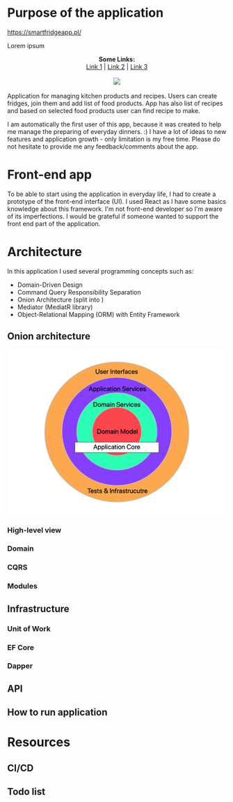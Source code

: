 # Purpose of the application

https://smartfridgeapp.pl/

<p align="justify">
  Lorem ipsum
</p>

<p align="center">
  <b>Some Links:</b><br>
  <a href="#">Link 1</a> |
  <a href="#">Link 2</a> |
  <a href="#">Link 3</a>
  <br><br>
  <img src="http://s.4cdn.org/image/title/105.gif">
</p>

Application for managing kitchen products and recipes. Users can create fridges, join them and add list of food products. 
App has also list of recipes and based on selected food products user can find recipe to make.

I am automatically the first user of this app, because it was created to help me manage the preparing of everyday dinners. :)
I have a lot of ideas to new features and application growth - only limitation is my free time. 
Please do not hesitate to provide me any feedback/comments about the app.

# Front-end app

To be able to start using the application in everyday life, I had to create a prototype of the front-end interface (UI). 
I used React as I have some basics knowledge about this framework. 
I'm not front-end developer so I'm aware of its imperfections. I would be grateful if someone wanted to support the front end part of the application.

# Architecture

In this application I used several programming concepts such as:
- Domain-Driven Design
- Command Query Responsibility Separation
- Onion Architecture (split into )
- Mediator (MediatR library)
- Object-Relational Mapping (ORM) with Entity Framework

## Onion architecture

![Alt text](misc/img/onion-architecture.png?raw=true "Onion architecture")


### High-level view

### Domain

### CQRS

### Modules



## Infrastructure

### Unit of Work

### EF Core

### Dapper

## API

## How to run application

# Resources

## CI/CD
 
## Todo list

## 


